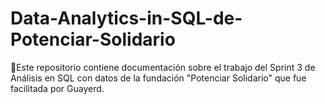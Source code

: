 # Data-Analytics-in-SQL-de-Potenciar-Solidario
🎫Este repositorio contiene documentación sobre el trabajo del Sprint 3 de Análisis en SQL con datos de la fundación "Potenciar Solidario" que fue facilitada por Guayerd.
